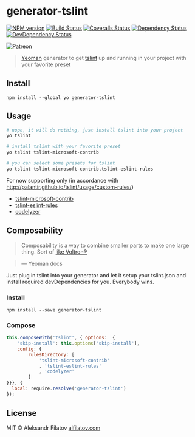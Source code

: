 # generator-tslint

[![NPM version][npm-image]][npm-url]
[![Build Status][travis-image]][travis-url]
[![Coveralls Status][coveralls-image]][coveralls-url]
[![Dependency Status][depstat-image]][depstat-url]
[![DevDependency Status][depstat-dev-image]][depstat-dev-url]

[![Patreon](https://c5.patreon.com/external/logo/become_a_patron_button.png)](https://www.patreon.com/bePatron?u=14980891)

> [Yeoman](http:\\yeoman.io) generator to get [tslint](https://palantir.github.io/tslint/) up and running in your project with your favorite preset

## Install

    npm install --global yo generator-tslint

## Usage

```bash
# nope, it will do nothing, just install tslint into your project
yo tslint

# install tslint with your favorite preset
yo tslint tslint-microsoft-contrib

# you can select some presets for tslint
yo tslint tslint-microsoft-contrib,tslint-eslint-rules

```

For now supporting only (in accordance with http://palantir.github.io/tslint/usage/custom-rules/)

* [tslint-microsoft-contrib](https://github.com/Microsoft/tslint-microsoft-contrib)
* [tslint-eslint-rules](https://github.com/buzinas/tslint-eslint-rules)
* [codelyzer](https://github.com/mgechev/codelyzer)

## Composability

> Composability is a way to combine smaller parts to make one large thing. Sort of [like Voltron®](http://25.media.tumblr.com/tumblr_m1zllfCJV21r8gq9go11_250.gif)

> — Yeoman docs

Just plug in tslint into your generator and let it setup your tslint.json and install required devDependencies for you. Everybody wins.

### Install

    npm install --save generator-tslint

### Compose

```js
this.composeWith('tslint', { options:  {
    'skip-install': this.options['skip-install'],
    config: {
        rulesDirectory: [
            'tslint-microsoft-contrib'
            , 'tslint-eslint-rules'
            , 'codelyzer'
        ]
}}}, {
  local: require.resolve('generator-tslint')
});
```

## License

MIT © Aleksandr Filatov [alfilatov.com](http://alfilatov.com)

[npm-url]: https://npmjs.org/package/generator-tslint
[npm-image]: https://img.shields.io/npm/v/generator-tslint.svg?style=flat-square

[travis-url]: https://travis-ci.org/greybax/generator-tslint
[travis-image]: https://img.shields.io/travis/greybax/generator-tslint/master.svg?style=flat-square

[coveralls-url]: https://coveralls.io/r/greybax/generator-tslint
[coveralls-image]: https://img.shields.io/coveralls/greybax/generator-tslint/master.svg?style=flat-square

[depstat-url]: https://david-dm.org/greybax/generator-tslint
[depstat-image]: https://david-dm.org/greybax/generator-tslint.svg?style=flat-square

[depstat-dev-url]: https://david-dm.org/greybax/generator-tslint#info=devDependencies
[depstat-dev-image]: https://david-dm.org/greybax/generator-tslint/dev-status.svg?style=flat-square
